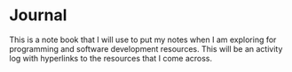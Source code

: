# Journal

This is a note book that I will use to put my notes when I am exploring for programming and software development resources. This will be an activity log with hyperlinks to the resources that I come across.

